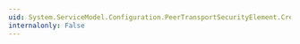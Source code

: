 ```yaml
---
uid: System.ServiceModel.Configuration.PeerTransportSecurityElement.CredentialType
internalonly: False
---
```

